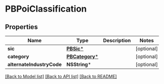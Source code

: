 # PBPoiClassification

## Properties
Name | Type | Description | Notes
------------ | ------------- | ------------- | -------------
**sic** | [**PBSic***](PBSic.md) |  | [optional] 
**category** | [**PBCategory***](PBCategory.md) |  | [optional] 
**alternateIndustryCode** | **NSString*** |  | [optional] 

[[Back to Model list]](../README.md#documentation-for-models) [[Back to API list]](../README.md#documentation-for-api-endpoints) [[Back to README]](../README.md)


